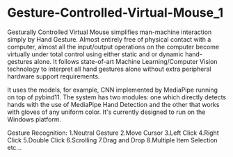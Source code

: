 # Gesture-Controlled-Virtual-Mouse_1

Gesturally Controlled Virtual Mouse simplifies man-machine interaction simply by Hand Gesture. Almost entirely free of physical contact with a computer, almost all the input/output operations on the computer become virtually under total control using either static and or dynamic hand-gestures alone. It follows state-of-art Machine Learning/Computer Vision technology to interpret all hand gestures alone without extra peripheral hardware support requirements.

It uses the models, for example, CNN implemented by MediaPipe running on top of pybind11. The system has two modules: one which directly detects hands with the use of MediaPipe Hand Detection and the other that works with gloves of any uniform color. It's currently designed to run on the Windows platform.

Gesture Recognition: 1.Neutral Gesture 2.Move Cursor 3.Left Click 4.Right Click 5.Double Click 6.Scrolling 7.Drag and Drop 8.Multiple Item Selection etc...
